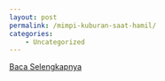 ```yaml
---
layout: post
permalink: /mimpi-kuburan-saat-hamil/
categories:
    - Uncategorized
---
```


[Baca Selengkapnya](/09)